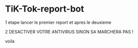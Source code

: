 # TiK-Tok-report-bot

1 etape lancer le premier report et apres le deuxieme 

2 DESACTIVER VOTRE ANTIVIRUS SINON SA MARCHERA PAS !



voila 

